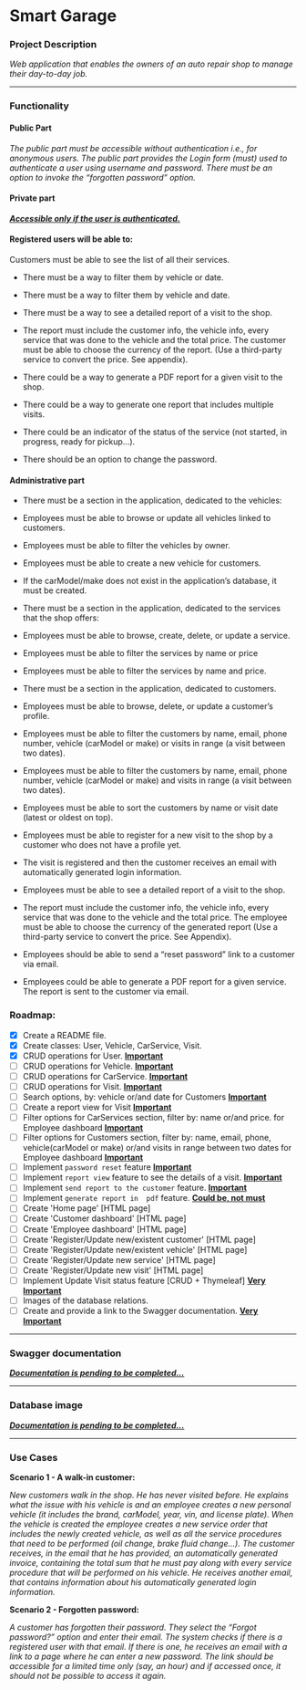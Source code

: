 # **Smart Garage**

### Project Description

_Web application that enables the owners of an auto repair shop to manage their day-to-day job._

---
### Functionality

#### Public Part

_The public part must be accessible without authentication i.e., for anonymous users.
The public part provides the Login form (must) used to authenticate a user using username and password.
There must be an option to invoke the “forgotten password” option._

#### Private part
***<ins>Accessible only if the user is authenticated.</ins>***

#### Registered users will be able to:
Customers must be able to see the list of all their services.

- There must be a way to filter them by vehicle or date.
 
- There must be a way to filter them by vehicle and date.

- There must be a way to see a detailed report of a visit to the shop.

- The report must include the customer info, the vehicle info, every service that was done to the vehicle and the total price. The customer must be able to choose the currency of the report. (Use a third-party service to convert the price. See appendix).

- There could be a way to generate a PDF report for a given visit to the shop.

- There could be a way to generate one report that includes multiple visits.

- There could be an indicator of the status of the service (not started, in progress, ready for pickup…).

- There should be an option to change the password.

#### Administrative part
- There must be a section in the application, dedicated to the vehicles:

- Employees must be able to browse or update all vehicles linked to customers.

- Employees must be able to filter the vehicles by owner.

- Employees must be able to create a new vehicle for customers.

- If the carModel/make does not exist in the application’s database, it must be created.

- There must be a section in the application, dedicated to the services that the shop offers:

- Employees must be able to browse, create, delete, or update a service.

- Employees must be able to filter the services by name or price

- Employees must be able to filter the services by name and price.

- There must be a section in the application, dedicated to customers.

- Employees must be able to browse, delete, or update a customer’s profile.

- Employees must be able to filter the customers by name, email, phone number, vehicle (carModel or make) or visits in range (a visit between two dates).

- Employees must be able to filter the customers by name, email, phone number, vehicle (carModel or make) and visits in range (a visit between two dates).

- Employees must be able to sort the customers by name or visit date (latest or oldest on top).

- Employees must be able to register for a new visit to the shop by a customer who does not have a profile yet.

- The visit is registered and then the customer receives an email with automatically generated login information.

- Employees must be able to see a detailed report of a visit to the shop.

- The report must include the customer info, the vehicle info, every service that was done to the vehicle and the total price. The employee must be able to choose the currency of the generated report (Use a third-party service to convert the price. See Appendix).

- Employees should be able to send a “reset password” link to a customer via email.

- Employees could be able to generate a PDF report for a given service. The report is sent to the customer via email.
### Roadmap:
- [x] Create a README file.
- [x] Create classes: User, Vehicle, CarService, Visit.
- [x] CRUD operations for User. **<ins>Important**
- [ ] CRUD operations for Vehicle. **<ins>Important**
- [ ] CRUD operations for CarService. **<ins>Important**
- [ ] CRUD operations for Visit. **<ins>Important**
- [ ] Search options, by: vehicle or/and date for Customers **<ins>Important**
- [ ] Create a report view for Visit **<ins>Important**
- [ ] Filter options for CarServices section, filter by: name or/and price. for Employee dashboard **<ins>Important**
- [ ] Filter options for Customers section, filter by: name, email, phone, vehicle(carModel or make) or/and visits in range between two dates for Employee dashboard **<ins>Important**
- [ ] Implement `password reset` feature **<ins>Important**
- [ ] Implement `report view` feature to see the details of a visit. **<ins>Important**
- [ ] Implement `send report to the customer` feature. **<ins>Important**
- [ ] Implement `generate report in  pdf` feature. **<ins>Could be, not must**
- [ ] Create 'Home page' [HTML page]
- [ ] Create 'Customer dashboard' [HTML page]
- [ ] Create 'Employee dashboard' [HTML page]
- [ ] Create 'Register/Update new/existent customer' [HTML page]
- [ ] Create 'Register/Update new/existent vehicle' [HTML page]
- [ ] Create 'Register/Update new service'  [HTML page]
- [ ] Create 'Register/Update new visit' [HTML page]
- [ ] Implement Update Visit status feature [CRUD + Thymeleaf] **<ins> Very Important**
- [ ] Images of the database relations.
- [ ] Create and provide a link to the Swagger documentation. **<ins> Very Important**

---

### Swagger documentation

***<ins>Documentation is pending to be completed...***


---


### Database image

***<ins>Documentation is pending to be completed...***

---

### Use Cases

**Scenario 1 - A walk-in customer:**

*New customers walk in the shop. He has never visited before. He explains what the issue with his vehicle is and an employee creates a new personal vehicle (it includes the brand, carModel, year, vin, and license plate). When the vehicle is created the employee creates a new service order that includes the newly created vehicle, as well as all the service procedures that need to be performed (oil change, brake fluid change…). The customer receives, in the email that he has provided, an automatically generated invoice, containing the total sum that he must pay along with every service procedure that will be performed on his vehicle. He receives another email, that contains information about his automatically generated login information.*

**Scenario 2 - Forgotten password:**

*A customer has forgotten their password. They select the “Forgot password?” option and enter their email. The system checks if there is a registered user with that email. If there is one, he receives an email with a link to a page where he can enter a new password. The link should be accessible for a limited time only (say, an hour) and if accessed once, it should not be possible to access it again.*
